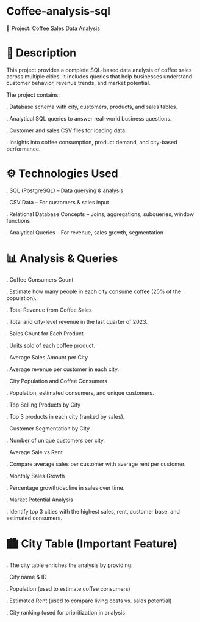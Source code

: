 # Coffee-analysis-sql

📌 Project: Coffee Sales Data Analysis
# 📖 Description

This project provides a complete SQL-based data analysis of coffee sales across multiple cities.
It includes queries that help businesses understand customer behavior, revenue trends, and market potential.

The project contains:

. Database schema with city, customers, products, and sales tables.

. Analytical SQL queries to answer real-world business questions.

. Customer and sales CSV files for loading data.

. Insights into coffee consumption, product demand, and city-based performance.

# ⚙️ Technologies Used

. SQL (PostgreSQL) – Data querying & analysis

. CSV Data – For customers & sales input

. Relational Database Concepts – Joins, aggregations, subqueries, window functions

. Analytical Queries – For revenue, sales growth, segmentation

# 📊 Analysis & Queries

. Coffee Consumers Count

. Estimate how many people in each city consume coffee (25% of the population).

. Total Revenue from Coffee Sales

. Total and city-level revenue in the last quarter of 2023.

. Sales Count for Each Product

. Units sold of each coffee product.

. Average Sales Amount per City

. Average revenue per customer in each city.

. City Population and Coffee Consumers

. Population, estimated consumers, and unique customers.

. Top Selling Products by City

. Top 3 products in each city (ranked by sales).

. Customer Segmentation by City

. Number of unique customers per city.

. Average Sale vs Rent

. Compare average sales per customer with average rent per customer.

. Monthly Sales Growth

. Percentage growth/decline in sales over time.

. Market Potential Analysis

. Identify top 3 cities with the highest sales, rent, customer base, and estimated consumers.

# 🏙️ City Table (Important Feature)

. The city table enriches the analysis by providing:

. City name & ID

. Population (used to estimate coffee consumers)

. Estimated Rent (used to compare living costs vs. sales potential)

. City ranking (used for prioritization in analysis
